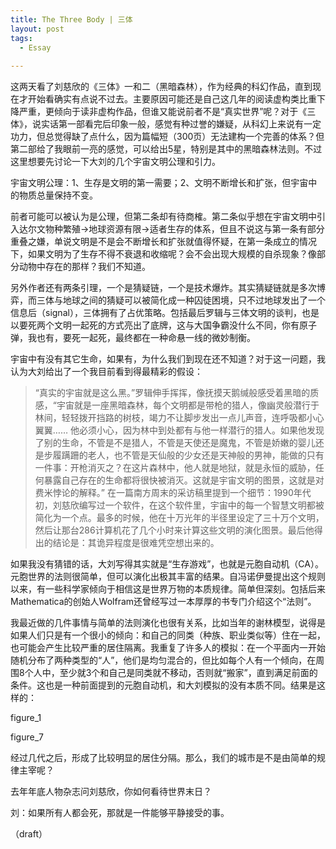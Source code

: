 ```yaml
---
title: The Three Body | 三体
layout: post
tags:
  - Essay
  
---
```


这两天看了刘慈欣的《三体》一和二（黑暗森林），作为经典的科幻作品，直到现在才开始看确实有点说不过去。主要原因可能还是自己这几年的阅读虚构类比重下降严重，更倾向于读非虚构作品，但谁又能说前者不是“真实世界”呢？对于《三体》，说实话第一部看完后印象一般，感觉有种过誉的嫌疑，从科幻上来说有一定功力，但总觉得缺了点什么，因为篇幅短（300页）无法建构一个完善的体系？但第二部给了我眼前一亮的感觉，可以给出5星，特别是其中的黑暗森林法则。不过这里想要先讨论一下大刘的几个宇宙文明公理和引力。

宇宙文明公理：1、生存是文明的第一需要；2、文明不断增长和扩张，但宇宙中的物质总量保持不变。

前者可能可以被认为是公理，但第二条却有待商榷。第二条似乎想在宇宙文明中引入达尔文物种繁殖->地球资源有限->适者生存的体系，但且不说这与第一条有部分重叠之嫌，单说文明是不是会不断增长和扩张就值得怀疑，在第一条成立的情况下，如果文明为了生存不得不衰退和收缩呢？会不会出现大规模的自杀现象？像部分动物中存在的那样？我们不知道。

另外作者还有两条引理，一个是猜疑链，一个是技术爆炸。其实猜疑链就是多次博弈，而三体与地球之间的猜疑可以被简化成一种囚徒困境，只不过地球发出了一个信息后（signal），三体拥有了占优策略。包括最后罗辑与三体文明的谈判，也是以要死两个文明一起死的方式亮出了底牌，这与大国争霸没什么不同，你有原子弹，我也有，要死一起死，最终都在一种命悬一线的微妙制衡。

宇宙中有没有其它生命，如果有，为什么我们到现在还不知道？对于这一问题，我认为大刘给出了一个我目前看到得最精彩的假设：

>“真实的宇宙就是这么黑。”罗辑伸手挥挥，像抚摸天鹅缄般感受着黑暗的质感，“宇宙就是一座黑暗森林，每个文明都是带枪的猎人，像幽灵般潜行于林间，轻轻拨开挡路的树枝，竭力不让脚步发出一点儿声音，连呼吸都小心翼翼…… 他必须小心，因为林中到处都有与他一样潜行的猎人。如果他发现了别的生命，不管是不是猎人，不管是天使还是魔鬼，不管是娇嫩的婴儿还是步履蹒跚的老人，也不管是天仙般的少女还是天神般的男神，能做的只有一件事：开枪消灭之？在这片森林中，他人就是地狱，就是永恒的威胁，任何暴露自己存在的生命都将很快被消灭。这就是宇宙文明的图景，这就是对费米悖论的解释。”
在一篇南方周末的采访稿里提到一个细节：1990年代初，刘慈欣编写过一个软件，在这个软件里，宇宙中的每一个智慧文明都被简化为一个点。最多的时候，他在十万光年的半径里设定了三十万个文明，然后让那台286计算机花了几个小时来计算这些文明的演化图景。最后他得出的结论是：其诡异程度是很难凭空想出来的。

如果我没有猜错的话，大刘写得其实就是“生存游戏”，也就是元胞自动机（CA）。元胞世界的法则很简单，但可以演化出极其丰富的结果。自冯诺伊曼提出这个规则以来，有一些科学家倾向于相信这是世界万物的本质规律。简单但深刻。包括后来Mathematica的创始人Wolfram还曾经写过一本厚厚的书专门介绍这个“法则”。

我最近做的几件事情与简单的法则演化也很有关系，比如当年的谢林模型，说得是如果人们只是有一个很小的倾向：和自己的同类（种族、职业类似等）住在一起，也可能会产生比较严重的居住隔离。我重复了许多人的模拟：在一个平面内一开始随机分布了两种类型的“人”，他们是均匀混合的，但比如每个人有一个倾向，在周围8个人中，至少就3个和自己是同类就不移动，否则就“搬家”，直到满足前面的条件。这也是一种前面提到的元胞自动机，和大刘模拟的没有本质不同。结果是这样的：

figure_1

figure_7

经过几代之后，形成了比较明显的居住分隔。那么，我们的城市是不是由简单的规律主宰呢？

去年年底人物杂志问刘慈欣，你如何看待世界末日？

刘：如果所有人都会死，那就是一件能够平静接受的事。

（draft）